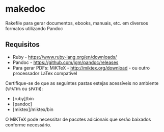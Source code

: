 # makedoc

Rakefile para gerar documentos, ebooks, manuais, etc. em diversos formatos utilizando Pandoc

## Requisitos
- Ruby - https://www.ruby-lang.org/en/downloads/
- Pandoc - https://github.com/jgm/pandoc/releases
- Para gerar PDFs: MiKTeX - http://miktex.org/download - ou outro processador LaTex compatível

Certifique-se de que as seguintes pastas estejas acessíveis no ambiente (`%PATH%` ou `$PATH`):
- [ruby]/bin
- [pandoc]
- [miktex]/miktex/bin

O MiKTeX pode necessitar de pacotes adicionais que serão baixados conforme necessário.

